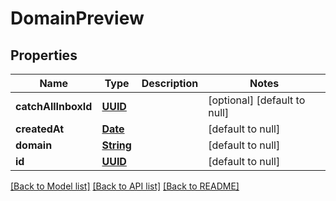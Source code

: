 # DomainPreview
## Properties

Name | Type | Description | Notes
------------ | ------------- | ------------- | -------------
**catchAllInboxId** | [**UUID**](UUID.md) |  | [optional] [default to null]
**createdAt** | [**Date**](DateTime.md) |  | [default to null]
**domain** | [**String**](string.md) |  | [default to null]
**id** | [**UUID**](UUID.md) |  | [default to null]

[[Back to Model list]](../README.md#documentation-for-models) [[Back to API list]](../README.md#documentation-for-api-endpoints) [[Back to README]](../README.md)

